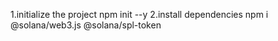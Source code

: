 1.initialize the project npm init --y
2.install dependencies npm i @solana/web3.js @solana/spl-token
